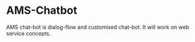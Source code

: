 # AMS-Chatbot
AMS chat-bot is dialog-flow and customised chat-bot. It will work on web service concepts.
